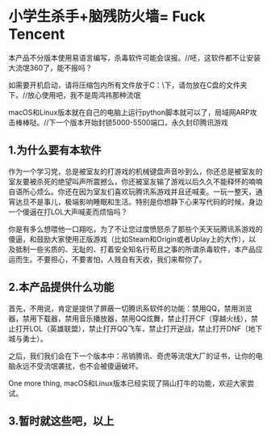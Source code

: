 # 小学生杀手+脑残防火墙= Fuck Tencent

本产品不分版本使用易语言编写，杀毒软件可能会误报。//呸，这软件都不让安装大流氓360了，能不报吗？

如需要开机启动，请将压缩包内所有文件放于C：\下，请勿放在C盘的文件夹下。//放心使用吧，我不是周鸿祎那种流氓

macOS和Linux版本就在自己的电脑上运行python脚本就可以了，局域网ARP攻击棒棒哒。//下一个版本开始封锁5000-5500端口，永久封印腾讯游戏

## 1.为什么要有本软件

作为一个学习党，总是被室友的打游戏的机械键盘声音吵到么，你还总是被室友的室友要被杀死的绝望叫声所震撼么，你还被室友输了游戏以后久久不能释怀的喃喃自语所心烦么。你还在因为室友们喜欢玩腾讯系游戏并且还喊麦。一玩一整天，通宵达旦不是事儿，极端影响睡眠和生活。特别是你想静下心来写代码的时候，身边一个傻逼在打LOL大声喊麦而烦恼吗？

你是有多么想喂他一口翔吃，为了不让您过度愤怒杀了那些个天天玩腾讯系游戏的傻逼，和鼓励大家使用正版游戏（比如Steam和Origin或者Uplay上的大作），以及抵制一些劣质的、无耻的、打着安全知名行苟且之事的所谓杀毒软件，本产品应运而生。不要担心，不要害怕，人贱自有天收，我们来帮你了。

## 2.本产品提供什么功能

首先，不用说，肯定是提供了屏蔽一切腾讯系软件的功能：禁用QQ，禁用浏览器，禁用下载器，禁用音乐播放器，禁用QQ炫舞，禁止打开CF（穿越火线），禁止打开LOL（英雄联盟），禁止打开QQ飞车，禁止打开逆战，禁止打开DNF（地下城与勇士）。

之后，我们我们会在下一个版本中：吊销腾讯、奇虎等流氓大厂的证书，让你的电脑永远不受流氓袭扰，也不会被傻逼破坏。

One more thing, macOS和Linux版本已经实现了隔山打牛的功能，欢迎大家尝试。

## 3.暂时就这些吧，以上
